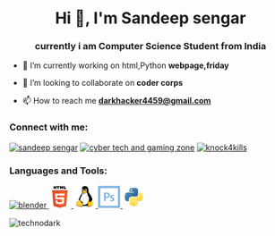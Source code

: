  <h1 align="center">Hi 👋, I'm Sandeep sengar</h1>
<h3 align="center">currently i am Computer Science Student from India</h3>

 

 

- 🔭 I’m currently working on html,Python **webpage,friday**

- 👯 I’m looking to collaborate on **coder corps**

- 📫 How to reach me **darkhacker4459@gmail.com**

<h3 align="left">Connect with me:</h3>
<p align="left">
<a href="https://www.facebook.com/profile.php?id=100065167000281" target="blank"><img align="center" src="https://raw.githubusercontent.com/rahuldkjain/github-profile-readme-generator/master/src/images/icons/Social/facebook.svg" alt="sandeep sengar" height="30" width="40" /></a>
<a href="https://www.instagram.com/cybertechandgamingzone/" target="blank"><img align="center" src="https://raw.githubusercontent.com/rahuldkjain/github-profile-readme-generator/master/src/images/icons/Social/instagram.svg" alt="cyber tech and gaming zone" height="30" width="40" /></a>
<a href=" https://www.youtube.com/channel/UCfjIkwLyUjGGpKjr04Sc2FQ" target="blank"><img align="center" src="https://raw.githubusercontent.com/rahuldkjain/github-profile-readme-generator/master/src/images/icons/Social/youtube.svg" alt="knock4kills" height="30" width="40" /></a>
</p>

<h3 align="left">Languages and Tools:</h3>
<p align="left"> <a href="https://www.blender.org/" target="_blank" rel="noreferrer"> <img src="https://download.blender.org/branding/community/blender_community_badge_white.svg" alt="blender" width="40" height="40"/> </a> <a href="https://www.w3.org/html/" target="_blank" rel="noreferrer"> <img src="https://raw.githubusercontent.com/devicons/devicon/master/icons/html5/html5-original-wordmark.svg" alt="html5" width="40" height="40"/> </a> <a href="https://www.linux.org/" target="_blank" rel="noreferrer"> <img src="https://raw.githubusercontent.com/devicons/devicon/master/icons/linux/linux-original.svg" alt="linux" width="40" height="40"/> </a> <a href="https://www.photoshop.com/en" target="_blank" rel="noreferrer"> <img src="https://raw.githubusercontent.com/devicons/devicon/master/icons/photoshop/photoshop-line.svg" alt="photoshop" width="40" height="40"/> </a> <a href="https://www.python.org" target="_blank" rel="noreferrer"> <img src="https://raw.githubusercontent.com/devicons/devicon/master/icons/python/python-original.svg" alt="python" width="40" height="40"/> </a> </p>

<p><img align="center" src="https://github-readme-stats.vercel.app/api/top-langs?username=technodark&show_icons=true&locale=en&layout=compact" alt="technodark" /></p>
